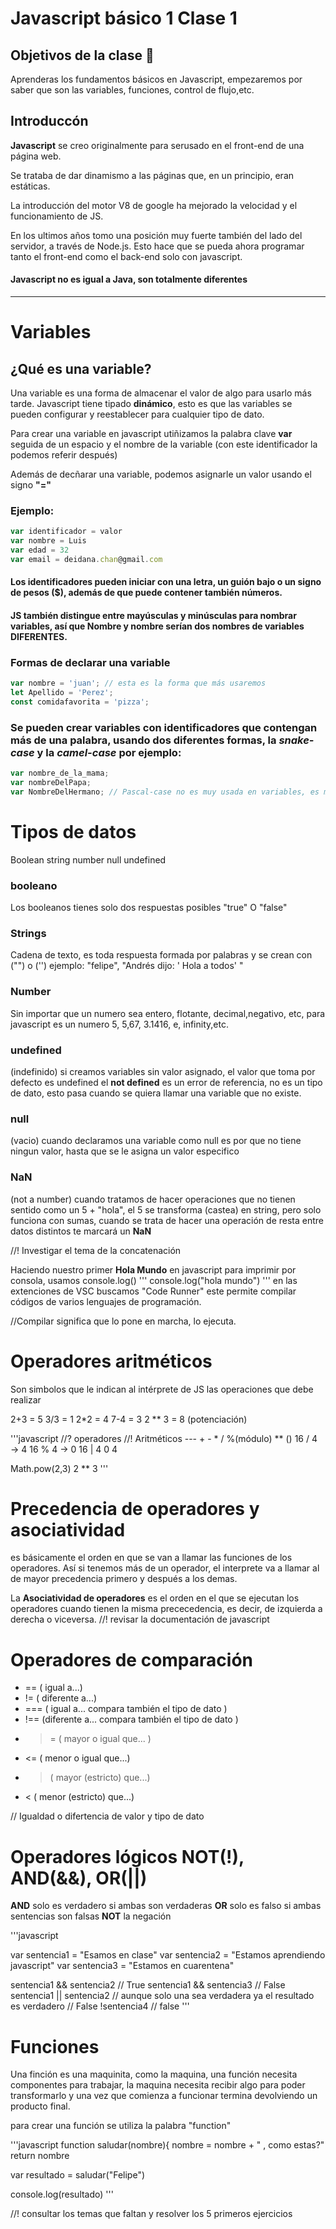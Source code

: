 # Javascript básico 1 Clase 1

## Objetivos de la clase 🎯

Aprenderas los fundamentos básicos en Javascript, empezaremos por saber que son las variables, funciones, control de flujo,etc.

## Introduccón

**Javascript** se creo originalmente para serusado en el front-end de una página web.

Se trataba de dar dinamismo a las páginas que, en un principio, eran estáticas.

La introducción del motor V8 de google ha mejorado la velocidad y el funcionamiento de JS. 

En los ultimos años tomo una posición muy fuerte también del lado del servidor, a través de Node.js.
Esto hace que se pueda ahora programar tanto el front-end como el back-end solo con javascript.

#### Javascript no es igual a Java, son totalmente diferentes

---
# Variables

## ¿Qué es una variable?

Una variable es una forma de almacenar el valor de algo para usarlo más tarde.
Javascript tiene tipado **dinámico**, esto es que las variables se pueden configurar y reestablecer para cualquier tipo de dato.

Para crear una variable en javascript utiñizamos la palabra clave **var** seguida de un espacio y el nombre de la variable (con este identificador la podemos referir después)

Además de decñarar una variable, podemos asignarle un valor usando el signo **"="**

### Ejemplo:
``` javascript
var identificador = valor
var nombre = Luis
var edad = 32
var email = deidana.chan@gmail.com
```

#### Los identificadores pueden iniciar con una letra, un guión bajo o un signo de pesos ($), además de que puede contener también números.

#### JS también distingue entre mayúsculas y minúsculas para nombrar variables, así que Nombre y nombre serían dos nombres de variables DIFERENTES.

### Formas de declarar una variable
```Javascript
var nombre = 'juan'; // esta es la forma que más usaremos
let Apellido = 'Perez';
const comidafavorita = 'pizza';
```

### Se pueden crear variables con identificadores que contengan más de una palabra, usando dos diferentes formas, la *snake-case* y la *camel-case* por ejemplo:

```javascript
var nombre_de_la_mama;
var nombreDelPapa;
var NombreDelHermano; // Pascal-case no es muy usada en variables, es más para crear clases.
```
# Tipos de datos

Boolean
string
number
null
undefined

### booleano
Los booleanos tienes solo dos respuestas posibles "true" O "false"

### Strings
Cadena de texto, es toda respuesta formada por palabras y se crean con ("") o ('') 
ejemplo:
"felipe", "Andrés dijo: ' Hola a todos' "

### Number
Sin importar que un numero sea entero, flotante, decimal,negativo, etc, para javascript es un numero
5, 5,67, 3.1416, e, infinity,etc.

### undefined
(indefinido) si creamos variables sin valor asignado, el valor que toma por defecto es undefined
el **not defined** es un error de referencia, no es un tipo de dato, esto pasa cuando se quiera llamar una variable que no existe.

### null
(vacio) cuando declaramos una variable como null es por que no tiene ningun valor, hasta que se le asigna un valor especifico

### NaN
(not a number) cuando tratamos de hacer operaciones que no tienen sentido como un  5 + "hola", el 5 se transforma (castea) en string, pero solo funciona 
con sumas, cuando se trata de hacer una operación de resta entre datos distintos te marcará un **NaN**

//! Investigar el tema de la concatenación

Haciendo nuestro primer **Hola Mundo**
en javascript para imprimir por consola, usamos console.log() 
'''
console.log("hola mundo")
'''
en las extenciones de VSC buscamos "Code Runner" este permite compilar códigos de varios lenguajes de programación.

//Compilar significa que lo pone en marcha, lo ejecuta.

# Operadores aritméticos
Son simbolos que le indican al intérprete de JS las operaciones que debe realizar 

2+3 = 5
3/3 = 1
2*2 = 4
7-4 = 3
2 ** 3 = 8 (potenciación)

'''javascript
//? operadores
//! Aritméticos --- + - * / %(módulo) ** ()
16 / 4 → 4
16 % 4 → 0
16 | 4
 0   4

Math.pow(2,3)
2 ** 3
'''

# Precedencia de operadores y asociatividad
es básicamente el orden en que se van a llamar las funciones de los operadores. Así si tenemos más de un operador,
el interprete va a llamar al de mayor precedencia primero y después a los demas.

La **Asociatividad de operadores** es el orden en el que se ejecutan los operadores cuando tienen la misma prececedencia, es decir, de izquierda a derecha o viceversa.
//! revisar la documentación de javascript

# Operadores de comparación

* == ( igual a...)
* != ( diferente a...)
* === ( igual a... compara también el tipo de dato )
* !== (diferente a... compara también el tipo de dato )
* >= ( mayor o igual que... )
* <= ( menor o igual que...)
* > ( mayor (estricto) que...)
* < ( menor (estricto) que...)

// Igualdad o difertencia de valor y tipo de dato

# Operadores lógicos NOT(!), AND(&&), OR(||) 

**AND** solo es verdadero si ambas son verdaderas
**OR** solo es falso si ambas sentencias son falsas
**NOT** la negación

'''javascript

var sentencia1 = "Esamos en clase"
var sentencia2 = "Estamos aprendiendo javascript"
var sentencia3 = "Estamos en cuarentena"

sentencia1 && sentencia2 // True
sentencia1 && sentencia3 // False
sentencia1 || sentencia2 // aunque solo una sea verdadera ya el resultado es verdadero // False
!sentencia4 // false
'''

# Funciones

Una finción es una maquinita, como la maquina, una función necesita componentes para trabajar, 
la maquina necesita recibir algo para poder transformarlo y una vez que comienza a funcionar
termina devolviendo un producto final.

para crear una función se utiliza la palabra "function"

'''javascript
function saludar(nombre){
  nombre = nombre + " , como estas?"
  return nombre


var resultado = saludar("Felipe")

console.log(resultado)
'''


//! consultar los temas que faltan y resolver los 5 primeros ejercicios






